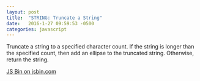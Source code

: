 ```yaml
---
layout: post
title:  "STRING: Truncate a String"
date:   2016-1-27 09:59:53 -0500
categories: javascript
---
```


Truncate a string to a specified character count. If the string is longer than the specified count, then add an ellipse to the truncated string. Otherwise, return the string.

<a class="jsbin-embed" href="http://jsbin.com/pojezuqete/embed?js,console">JS Bin on jsbin.com</a><script src="http://static.jsbin.com/js/embed.min.js?3.35.9"></script>
